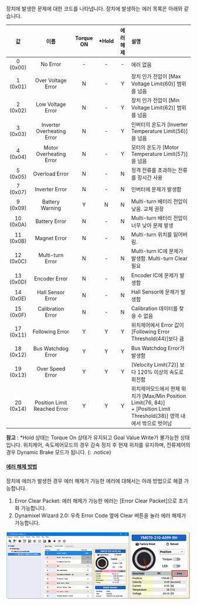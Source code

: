 장치에 발생한 문제에 대한 코드를 나타냅니다. 장치에 발생하는 에러 목록은 아래와 같습니다.

| 값        |           이름               | Torque ON  | *Hold | 에러헤제 | 설명                                                          |
|:---------:|:----------------------------:|:---------:|:-----:|:--------:|:-------------------------------------------------------------|
| 0 (0x00)  | No Error                     | -         | -     | -        | 에러 없음                                                     |
| 1 (0x01)  | Over Voltage Error           | N         | -     | Y        | 장치 인가 전압이 [Max Voltage Limit(60)] 범위를 넘음            |
| 2 (0x02)  | Low Voltage Error            | N         | -     | Y        | 장치 인가 전압이 [Min Voltage Limit(62)] 범위를 넘음            |
| 3 (0x03)  | Inverter Overheating Error   | N         | -     | Y        | 인버터의 온도가 [Inverter Temperature Limit(56)]을 넘음        |
| 4 (0x04)  | Motor Overheating Error      | N         | -     | Y        | 모터의 온도가 [Motor Temperature Limit(57)]을 넘음            |
| 5 (0x05)  | Overload Error               | N         | -     | N        | 정격 전류를 초과하는 전류를 장시간 사용                          |
| 7 (0x07)  | Inverter Error               | N         | -     | N        | 인버터에 문제가 발생함                                         |
| 9 (0x09)  | Battery Warning              | Y         | N     | N        | Multi-turn 배터리 전압이 낮음. 교체 권장                        |
| 10 (0x0A) | Battery Error                | N         | -     | N        | Multi-turn 배터리 전압이 너무 낮아 문제 발생                    |
| 11 (0x0B) | Magnet Error                 | N         | -     | N        | Multi-turn 위치를 잃어버림.                                   |
| 12 (0x0C) | Multi-turn Error             | N         | -     | N        | Multi-turn IC에 문제가 발생함. Multi-turn Clear 필요           |
| 13 (0x0D) | Encoder Error                | N         | -     | N        | Encoder IC에 문제가 발생함                                     |
| 14 (0x0E) | Hall Sensor Error            | N         | -     | N        | Hall Sensor에 문제가 발생함                                    |
| 15 (0x0F) | Calibration Error            | N         | -     | N        | Calibration 데이터를 찾을 수 없음                               |
| 17 (0x11) | Following Error              | Y         | Y     | Y        | 위치제어에서 Error 값이 [Following Error Threshold(44)]보다 큼  |
| 18 (0x12) | Bus Watchdog Error           | Y         | Y     | Y        | Bus Watchdog Error가 발생함                                    |
| 19 (0x13) | Over Speed Error             | Y         | Y     | Y        | [Velocity Limit(72)] 보다 120% 이상의 속도로 회전함             |
| 20 (0x14) | Position Limit Reached Error | Y         | Y     | Y        | 위치제어모드에서 현재 위치가 [Max/Min Position Limit(76, 84)]<br /> + [Position Limit Threshold(38)] 영역 내에서 밖으로 벗어남 |


**참고** : *Hold 상태는 Torque On 상태가 유지되고 Goal Value Write가 불가능한 상태입니다. 위치제어, 속도제어모드의 경우 감속 정지 후 현재 위치를 유지하며, 전류제어의 경우 Dynamic Brake 모드가 됩니다.
{: .notice}


#### [에러 해제 방법](#에러-해제-방법)

장치에 에러가 발생한 경우 에러 해제가 가능한 에러에 대해서는 아래 방법으로 해결 가능합니다.   
1. Error Clear Packet: 에러 해제가 가능한 에러는 [Error Clear Packet]으로 초기화 가능합니다.
2. Dynamixel Wizard 2.0: 우측 Error Code 옆에 Clear 버튼을 눌러 에러 해제가 가능합니다.

![](/assets/images/dxl/y/clear_error.png)

